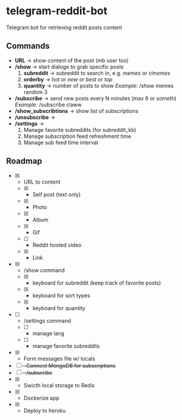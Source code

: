 # telegram-reddit-bot

Telegram bot for retrieving reddit posts content

## Commands

- **URL** -> show content of the post (mb user too)
- **/show** -> start dialoge to grab specific posts
  1. **subreddit** -> subreddit to search in, e.g. _memes_ or _r/memes_
  2. **orderby** -> _hot_ or _new_ or _best_ or _top_
  3. **quantity** -> number of posts to show
     _Example:_ /show memes random 3
- **/subscribe** -> send new posts every N minutes (max 6 or someth)
  _Example:_ /subscribe r/aww
- **/show_subscribtions** -> show list of subscriptions
- **/unsubscribe** ->
- **/settings** ->
  1. Manage favorite subreddits (for subreddit_kb)
  2. Manage subscription feed refreshment time
  3. Manage sub feed time interval

## Roadmap

- [x] - URL to content
  - [x] - Self post (text only)
  - [x] - Photo
  - [x] - Album
  - [x] - Gif
  - [ ] - Reddit hosted video
  - [x] - Link
- [x] - /show command
  - [x] - keyboard for subreddit (keep track of favorite posts)
  - [x] - keyboard for sort types
  - [x] - keyboard for quantity
- [ ] - /settings command
  - [ ] - manage lang
  - [ ] - manage favorite subreddits
- [x] - Form messages file w/ locals
- [ ] ~~- Connect MongoDB for subscriptions~~
- [ ] ~~- /subscribe~~
- [x] - Swicth local storage to Redis
- [x] - Dockerize app
- [x] - Deploy to heroku
